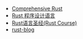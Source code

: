

+ [Comprehensive Rust](https://google.github.io/comprehensive-rust/zh-CN)
+  [Rust 程序设计语言](https://kaisery.github.io/trpl-zh-cn/)
+ [ Rust语言圣经(Rust Course)](https://course.rs/)
+ [rust-blog](https://github.com/pretzelhammer/rust-blog)